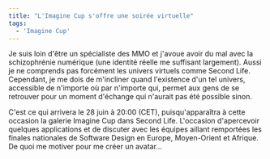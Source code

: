 ```yaml
---
title: "L'Imagine Cup s'offre une soirée virtuelle"
tags:
  - 'Imagine Cup'
---
```


Je suis loin d'être un spécialiste des MMO et j'avoue avoir du mal avec la
schizophrénie numérique (une identité réelle me suffisant largement). Aussi je
ne comprends pas forcément les univers virtuels comme Second Life. Cependant, je
me dois de m'incliner quand l'existence d'un tel univers, accessible de
n'importe où par n'importe qui, permet aux gens de se retrouver pour un moment
d'échange qui n'aurait pas été possible sinon.

C'est ce qui arrivera le 28 juin à 20:00 (CET), puisqu'apparaîtra à cette
occasion la galerie Imagine Cup dans Second Life. L'occasion d'apercevoir
quelques applications et de discuter avec les équipes aillant remportées les
finales nationales de Software Design en Europe, Moyen-Orient et Afrique. De
quoi me motiver pour me créer un avatar…
